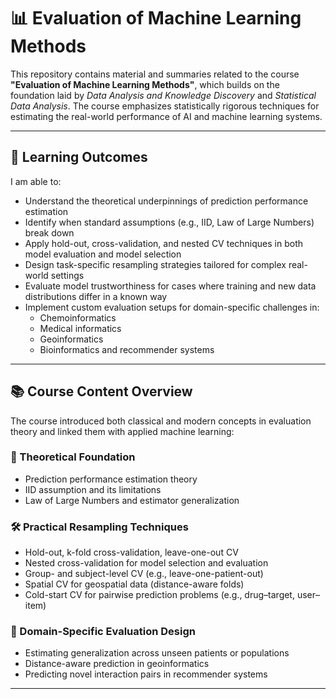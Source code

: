 # 📊 Evaluation of Machine Learning Methods

This repository contains material and summaries related to the course **"Evaluation of Machine Learning Methods"**, which builds on the foundation laid by *Data Analysis and Knowledge Discovery* and *Statistical Data Analysis*. The course emphasizes statistically rigorous techniques for estimating the real-world performance of AI and machine learning systems.

---

## 🎯 Learning Outcomes

I am able to:

- Understand the theoretical underpinnings of prediction performance estimation
- Identify when standard assumptions (e.g., IID, Law of Large Numbers) break down
- Apply hold-out, cross-validation, and nested CV techniques in both model evaluation and model selection
- Design task-specific resampling strategies tailored for complex real-world settings
- Evaluate model trustworthiness for cases where training and new data distributions differ in a known way
- Implement custom evaluation setups for domain-specific challenges in:
  - Chemoinformatics
  - Medical informatics
  - Geoinformatics
  - Bioinformatics and recommender systems

---

## 📚 Course Content Overview

The course introduced both classical and modern concepts in evaluation theory and linked them with applied machine learning:

### 🧠 Theoretical Foundation
- Prediction performance estimation theory
- IID assumption and its limitations
- Law of Large Numbers and estimator generalization

### 🛠 Practical Resampling Techniques
- Hold-out, k-fold cross-validation, leave-one-out CV
- Nested cross-validation for model selection and evaluation
- Group- and subject-level CV (e.g., leave-one-patient-out)
- Spatial CV for geospatial data (distance-aware folds)
- Cold-start CV for pairwise prediction problems (e.g., drug–target, user–item)

### 🔬 Domain-Specific Evaluation Design
- Estimating generalization across unseen patients or populations
- Distance-aware prediction in geoinformatics
- Predicting novel interaction pairs in recommender systems

---
